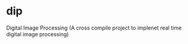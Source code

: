 # dip
Digital Image Processing (A cross compile project to implenet real time digital image processing)
